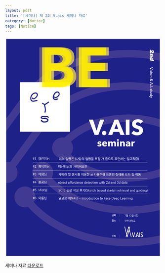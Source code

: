 ```yaml
---
layout: post
title: '[세미나] 제 2회 V.ais 세미나 자료'
category: [Notice]
tags: [Notice]
---
```


<img src="/public/img/v_ais/2nd_poster.png" >

세미나 자료 [다운로드](https://github.com/V-AIS/v-ais.github.io/raw/master/files/The_2nd_V_ais_Seminar.zip)  